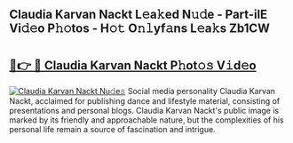 ## Claudia Karvan Nackt L𝚎a𝚔ed N𝚞𝚍e - Part-ilE Vi𝚍𝚎o P𝚑𝚘tos - H𝚘𝚝 O𝚗𝚕yf𝚊ns L𝚎a𝚔s Zb1CW

# <h2><a href="http://kfa12tp.oniu.top/?m=Claudia+Karvan+Nackt">🔗👉 🔴 Claudia Karvan Nackt P𝚑ot𝚘𝚜 V𝚒d𝚎o</a></h2>

[![Claudia Karvan Nackt Nu𝚍e𝚜](https://i.imgur.com/0qMVB7G.gif)](http://kfa12tp.oniu.top/?m=Claudia+Karvan+Nackt)
Social media personality Claudia Karvan Nackt, acclaimed for publishing dance and lifestyle material, consisting of presentations and personal blogs. Claudia Karvan Nackt's public image is marked by its friendly and approachable nature, but the complexities of his personal life remain a source of fascination and intrigue.  
